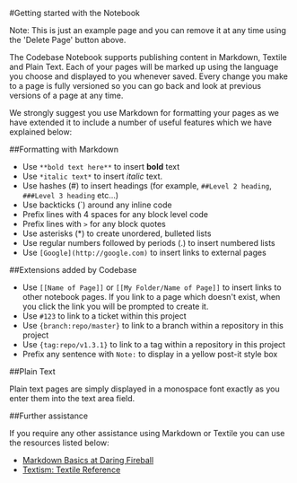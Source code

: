 #Getting started with the Notebook

Note: This is just an example page and you can remove it at any time using the 'Delete Page' button above.

The Codebase Notebook supports publishing content in Markdown, Textile and Plain Text. Each of your
pages will be marked up using the language you choose and displayed to you whenever saved. Every
change you make to a page is fully versioned so you can go back and look at previous versions of
a page at any time.

We strongly suggest you use Markdown for formatting your pages as we have extended it to include
a number of useful features which we have explained below:

##Formatting with Markdown

* Use `**bold text here**` to insert **bold** text
* Use `*italic text*` to insert *italic* text.
* Use hashes (#) to insert headings (for example, `##Level 2 heading`, `###Level 3 heading` etc...)
* Use backticks (`) around any inline code
* Prefix lines with 4 spaces for any block level code
* Prefix lines with `>` for any block quotes
* Use asterisks (*) to create unordered, bulleted lists
* Use regular numbers followed by periods (.) to insert numbered lists
* Use `[Google](http://google.com)` to insert links to external pages

##Extensions added by Codebase

* Use `[[Name of Page]]` or `[[My Folder/Name of Page]]` to insert links to other notebook pages.
  If you link to a page which doesn't exist, when you click the link you will be prompted to create it.
* Use `#123` to link to a ticket within this project
* Use `{branch:repo/master}` to link to a branch within a repository in this project
* Use `{tag:repo/v1.3.1}` to link to a tag within a repository in this project
* Prefix any sentence with `Note:` to display in a yellow post-it style box

##Plain Text

Plain text pages are simply displayed in a monospace font exactly as you enter them into the 
text area field.

##Further assistance

If you require any other assistance using Markdown or Textile you can use the resources listed below:

* [Markdown Basics at Daring Fireball](http://daringfireball.net/projects/markdown/basics)
* [Textism: Textile Reference](http://www.textism.com/tools/textile/)

